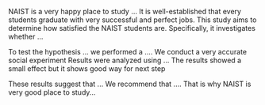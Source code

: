NAIST is a very happy place to study ...
It is well-established that every students graduate with very successful and perfect jobs.  This study aims to determine how satisfied the NAIST students are. Specifically, it investigates whether ... 



To test the hypothesis ... we performed a .... 
We conduct a very accurate social experiment
Results were analyzed using ... The results showed a small effect but it shows good way for next step



These results suggest that ... We recommend that .... That is why NAIST is very good place to study...
